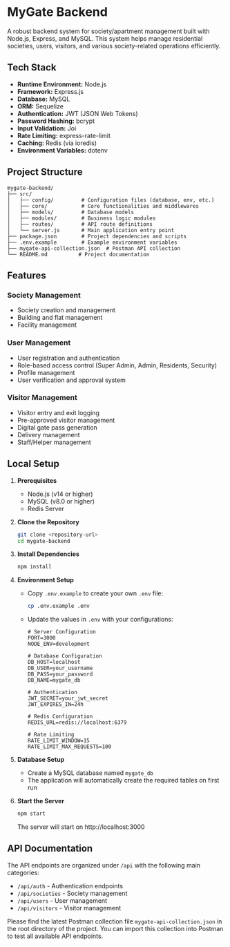 # MyGate Backend

A robust backend system for society/apartment management built with Node.js, Express, and MySQL. This system helps manage residential societies, users, visitors, and various society-related operations efficiently.

## Tech Stack

- **Runtime Environment:** Node.js
- **Framework:** Express.js
- **Database:** MySQL
- **ORM:** Sequelize
- **Authentication:** JWT (JSON Web Tokens)
- **Password Hashing:** bcrypt
- **Input Validation:** Joi
- **Rate Limiting:** express-rate-limit
- **Caching:** Redis (via ioredis)
- **Environment Variables:** dotenv

## Project Structure

```
mygate-backend/
├── src/
│   ├── config/         # Configuration files (database, env, etc.)
│   ├── core/           # Core functionalities and middlewares
│   ├── models/         # Database models
│   ├── modules/        # Business logic modules
│   ├── routes/         # API route definitions
│   └── server.js       # Main application entry point
├── package.json        # Project dependencies and scripts
├── .env.example        # Example environment variables
├── mygate-api-collection.json  # Postman API collection
└── README.md          # Project documentation
```

## Features

### Society Management
- Society creation and management
- Building and flat management
- Facility management

### User Management
- User registration and authentication
- Role-based access control (Super Admin, Admin, Residents, Security)
- Profile management
- User verification and approval system

### Visitor Management
- Visitor entry and exit logging
- Pre-approved visitor management
- Digital gate pass generation
- Delivery management
- Staff/Helper management

## Local Setup

1. **Prerequisites**
   - Node.js (v14 or higher)
   - MySQL (v8.0 or higher)
   - Redis Server

2. **Clone the Repository**
   ```bash
   git clone <repository-url>
   cd mygate-backend
   ```

3. **Install Dependencies**
   ```bash
   npm install
   ```

4. **Environment Setup**
   - Copy `.env.example` to create your own `.env` file:
     ```bash
     cp .env.example .env
     ```
   - Update the values in `.env` with your configurations:
     ```env
     # Server Configuration
     PORT=3000
     NODE_ENV=development

     # Database Configuration
     DB_HOST=localhost
     DB_USER=your_username
     DB_PASS=your_password
     DB_NAME=mygate_db

     # Authentication
     JWT_SECRET=your_jwt_secret
     JWT_EXPIRES_IN=24h

     # Redis Configuration
     REDIS_URL=redis://localhost:6379

     # Rate Limiting
     RATE_LIMIT_WINDOW=15
     RATE_LIMIT_MAX_REQUESTS=100
     ```

5. **Database Setup**
   - Create a MySQL database named `mygate_db`
   - The application will automatically create the required tables on first run

6. **Start the Server**
   ```bash
   npm start
   ```
   The server will start on http://localhost:3000

## API Documentation

The API endpoints are organized under `/api` with the following main categories:
- `/api/auth` - Authentication endpoints
- `/api/societies` - Society management
- `/api/users` - User management
- `/api/visitors` - Visitor management


Please find the latest Postman collection file `mygate-api-collection.json` in the root directory of the project. You can import this collection into Postman to test all available API endpoints.
